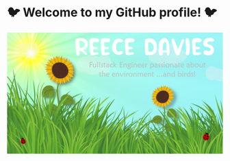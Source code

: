 # 🐦 Welcome to my GitHub profile! 🐦

![alt text](Github_Picture.png "Picture of grass and flowers")

